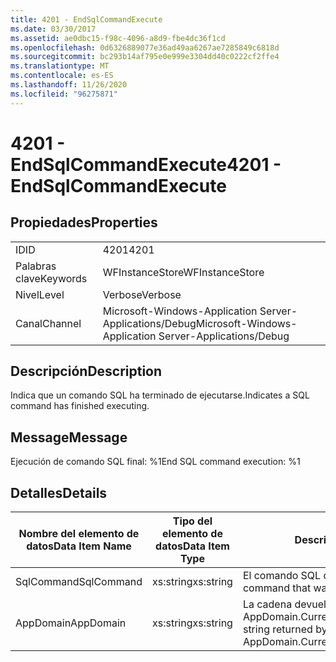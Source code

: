 ```yaml
---
title: 4201 - EndSqlCommandExecute
ms.date: 03/30/2017
ms.assetid: ae0dbc15-f98c-4096-a8d9-fbe4dc36f1cd
ms.openlocfilehash: 0d6326889077e36ad49aa6267ae7285849c6818d
ms.sourcegitcommit: bc293b14af795e0e999e3304dd40c0222cf2ffe4
ms.translationtype: MT
ms.contentlocale: es-ES
ms.lasthandoff: 11/26/2020
ms.locfileid: "96275871"
---
```

# <a name="4201---endsqlcommandexecute"></a><span data-ttu-id="3b354-102">4201 - EndSqlCommandExecute</span><span class="sxs-lookup"><span data-stu-id="3b354-102">4201 - EndSqlCommandExecute</span></span>

## <a name="properties"></a><span data-ttu-id="3b354-103">Propiedades</span><span class="sxs-lookup"><span data-stu-id="3b354-103">Properties</span></span>  
  
|||  
|-|-|  
|<span data-ttu-id="3b354-104">ID</span><span class="sxs-lookup"><span data-stu-id="3b354-104">ID</span></span>|<span data-ttu-id="3b354-105">4201</span><span class="sxs-lookup"><span data-stu-id="3b354-105">4201</span></span>|  
|<span data-ttu-id="3b354-106">Palabras clave</span><span class="sxs-lookup"><span data-stu-id="3b354-106">Keywords</span></span>|<span data-ttu-id="3b354-107">WFInstanceStore</span><span class="sxs-lookup"><span data-stu-id="3b354-107">WFInstanceStore</span></span>|  
|<span data-ttu-id="3b354-108">Nivel</span><span class="sxs-lookup"><span data-stu-id="3b354-108">Level</span></span>|<span data-ttu-id="3b354-109">Verbose</span><span class="sxs-lookup"><span data-stu-id="3b354-109">Verbose</span></span>|  
|<span data-ttu-id="3b354-110">Canal</span><span class="sxs-lookup"><span data-stu-id="3b354-110">Channel</span></span>|<span data-ttu-id="3b354-111">Microsoft-Windows-Application Server-Applications/Debug</span><span class="sxs-lookup"><span data-stu-id="3b354-111">Microsoft-Windows-Application Server-Applications/Debug</span></span>|  
  
## <a name="description"></a><span data-ttu-id="3b354-112">Descripción</span><span class="sxs-lookup"><span data-stu-id="3b354-112">Description</span></span>  

 <span data-ttu-id="3b354-113">Indica que un comando SQL ha terminado de ejecutarse.</span><span class="sxs-lookup"><span data-stu-id="3b354-113">Indicates a SQL command has finished executing.</span></span>  
  
## <a name="message"></a><span data-ttu-id="3b354-114">Message</span><span class="sxs-lookup"><span data-stu-id="3b354-114">Message</span></span>  

 <span data-ttu-id="3b354-115">Ejecución de comando SQL final: %1</span><span class="sxs-lookup"><span data-stu-id="3b354-115">End SQL command execution: %1</span></span>  
  
## <a name="details"></a><span data-ttu-id="3b354-116">Detalles</span><span class="sxs-lookup"><span data-stu-id="3b354-116">Details</span></span>  
  
|<span data-ttu-id="3b354-117">Nombre del elemento de datos</span><span class="sxs-lookup"><span data-stu-id="3b354-117">Data Item Name</span></span>|<span data-ttu-id="3b354-118">Tipo del elemento de datos</span><span class="sxs-lookup"><span data-stu-id="3b354-118">Data Item Type</span></span>|<span data-ttu-id="3b354-119">Descripción</span><span class="sxs-lookup"><span data-stu-id="3b354-119">Description</span></span>|  
|--------------------|--------------------|-----------------|  
|<span data-ttu-id="3b354-120">SqlCommand</span><span class="sxs-lookup"><span data-stu-id="3b354-120">SqlCommand</span></span>|<span data-ttu-id="3b354-121">xs:string</span><span class="sxs-lookup"><span data-stu-id="3b354-121">xs:string</span></span>|<span data-ttu-id="3b354-122">El comando SQL que se ejecutó.</span><span class="sxs-lookup"><span data-stu-id="3b354-122">The SQL command that was executed.</span></span>|  
|<span data-ttu-id="3b354-123">AppDomain</span><span class="sxs-lookup"><span data-stu-id="3b354-123">AppDomain</span></span>|<span data-ttu-id="3b354-124">xs:string</span><span class="sxs-lookup"><span data-stu-id="3b354-124">xs:string</span></span>|<span data-ttu-id="3b354-125">La cadena devuelta por AppDomain.CurrentDomain.FriendlyName.</span><span class="sxs-lookup"><span data-stu-id="3b354-125">The string returned by AppDomain.CurrentDomain.FriendlyName.</span></span>|
